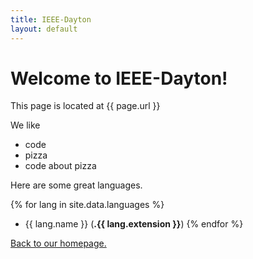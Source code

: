 ```yaml
---
title: IEEE-Dayton
layout: default
---
```


Welcome to IEEE-Dayton!
=======================

This page is located at {{ page.url }}

We like

- code
- pizza
- code about pizza

Here are some great languages.

{% for lang in site.data.languages %}
- {{ lang.name }} (**.{{ lang.extension }}**)
{% endfor %}

[Back to our homepage.](../)
